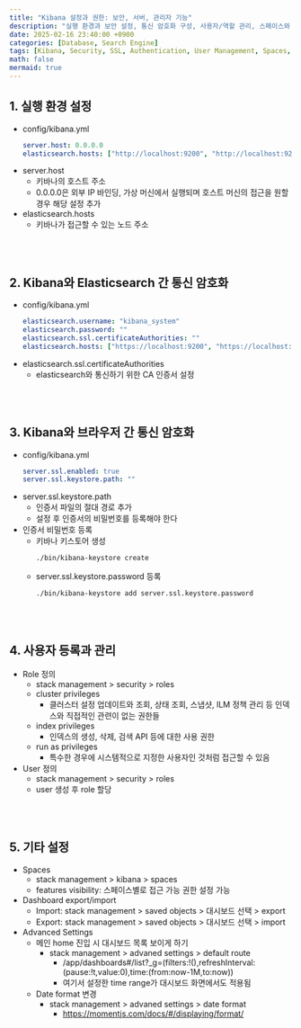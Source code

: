 ```yaml
---
title: "Kibana 설정과 권한: 보안, 서버, 관리자 기능"
description: "실행 환경과 보안 설정, 통신 암호화 구성, 사용자/역할 관리, 스페이스와 대시보드 설정"
date: 2025-02-16 23:40:00 +0900
categories: [Database, Search Engine]
tags: [Kibana, Security, SSL, Authentication, User Management, Spaces, Dashboard]
math: false
mermaid: true
---
```


## 1. 실행 환경 설정
- config/kibana.yml
  ``` yaml
  server.host: 0.0.0.0
  elasticsearch.hosts: ["http://localhost:9200", "http://localhost:9210", "http://localhost:9220"]
  ```
- server.host
  - 키바나의 호스트 주소
  - 0.0.0.0은 외부 IP 바인딩, 가상 머신에서 실행되며 호스트 머신의 접근을 원할 경우 해당 설정 추가
- elasticsearch.hosts
  - 키바나가 접근할 수 있는 노드 주소

<br>
<br>

## 2. Kibana와 Elasticsearch 간 통신 암호화
- config/kibana.yml
  ``` yaml
  elasticsearch.username: "kibana_system"
  elasticsearch.password: ""
  elasticsearch.ssl.certificateAuthorities: ""
  elasticsearch.hosts: ["https://localhost:9200", "https://localhost:9210", "https://localhost:9220"]
  ```
- elasticsearch.ssl.certificateAuthorities
  - elasticsearch와 통신하기 위한 CA 인증서 설정
  

<br>
<br>

## 3. Kibana와 브라우저 간 통신 암호화
- config/kibana.yml
  ``` yaml
  server.ssl.enabled: true
  server.ssl.keystore.path: ""
  ```
- server.ssl.keystore.path
  - 인증서 파일의 절대 경로 추가
  - 설정 후 인증서의 비밀번호를 등록해야 한다
- 인증서 비밀번호 등록
  - 키바나 키스토어 생성
    ``` bash
    ./bin/kibana-keystore create
    ```
  - server.ssl.keystore.password 등록
    ``` bash
    ./bin/kibana-keystore add server.ssl.keystore.password
    ```
  
<br>
<br>

## 4. 사용자 등록과 관리
- Role 정의 
  - stack management > security > roles
  - cluster privileges
    - 클러스터 설정 업데이트와 조회, 상태 조회, 스냅샷, ILM 정책 관리 등 인덱스와 직접적인 관련이 없는 권한들
  - index privileges
    - 인덱스의 생성, 삭제, 검색 API 등에 대한 사용 권한
  - run as privileges
    - 특수한 경우에 시스템적으로 지정한 사용자인 것처럼 접근할 수 있음
- User 정의
  - stack management > security > roles
  - user 생성 후 role 할당

<br>
<br>

## 5. 기타 설정
- Spaces
  - stack management > kibana > spaces
  - features visibility: 스페이스별로 접근 가능 권한 설정 가능
- Dashboard export/import
  - Import: stack management > saved objects > 대시보드 선택 > export
  - Export: stack management > saved objects > 대시보드 선택 > import
- Advanced Settings
  - 메인 home 진입 시 대시보드 목록 보이게 하기
    - stack management > advaned settings > default route
      - /app/dashboards#/list?_g=(filters:!(),refreshInterval:(pause:!t,value:0),time:(from:now-1M,to:now))
      - 여기서 설정한 time range가 대시보드 화면에서도 적용됨
  - Date format 변경
    - stack management > advaned settings > date format
      - https://momentjs.com/docs/#/displaying/format/
